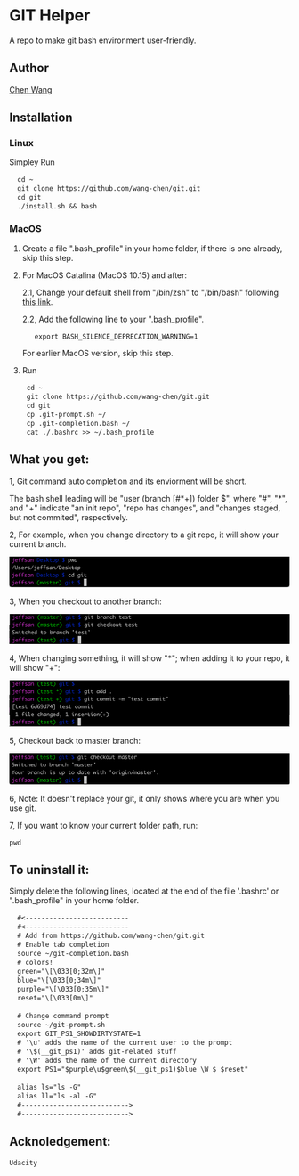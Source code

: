 # GIT Helper

  A repo to make git bash environment user-friendly.

## Author
   [Chen Wang](https://wang-chen.github.io)
  
  
## Installation
### Linux
   Simpley Run
   
      cd ~
      git clone https://github.com/wang-chen/git.git
      cd git
      ./install.sh && bash
    
### MacOS
1. Create a file ".bash_profile" in your home folder, if there is one already, skip this step.
    
2. For MacOS Catalina (MacOS 10.15) and after:
   
   2.1, Change your default shell from "/bin/zsh" to "/bin/bash" following [this link](https://support.apple.com/en-us/HT208050).
   
   2.2, Add the following line to your ".bash_profile". 
   
          export BASH_SILENCE_DEPRECATION_WARNING=1
          
   For earlier MacOS version, skip this step.
  
3. Run 
   
        cd ~
        git clone https://github.com/wang-chen/git.git
        cd git
        cp .git-prompt.sh ~/
        cp .git-completion.bash ~/
        cat ./.bashrc >> ~/.bash_profile

## What you get:
  
  1, Git command auto completion and its enviorment will be short.
    
   The bash shell leading will be "user (branch [#*+]) folder $", where "#", "\*", and "+" indicate "an init repo", "repo has changes", and "changes staged, but not commited", respectively.
  
  2, For example, when you change directory to a git repo, it will show your current branch.
  
  ![Alt text](img/repo.png?raw=true "Title")
  
  3, When you checkout to another branch:
  
   ![Alt text](img/branch.png?raw=true "Title")
   
  4, When changing something, it will show "*"; when adding it to your repo, it will show "+":
  
   ![Alt text](img/change.png?raw=true "Title")
   
  5, Checkout back to master branch:
  
   ![Alt text](img/back.png?raw=true "Title")
   
   
  6, Note: It doesn't replace your git, it only shows where you are when you use git.
  
  7, If you want to know your current folder path, run:
        
    pwd
  
 
      
## To uninstall it:

   Simply delete the following lines, located at the end of the file '.bashrc' or ".bash_profile" in your home folder.

      #<--------------------------
      #<--------------------------
      # Add from https://github.com/wang-chen/git.git
      # Enable tab completion
      source ~/git-completion.bash
      # colors!
      green="\[\033[0;32m\]"
      blue="\[\033[0;34m\]"
      purple="\[\033[0;35m\]"
      reset="\[\033[0m\]"

      # Change command prompt
      source ~/git-prompt.sh
      export GIT_PS1_SHOWDIRTYSTATE=1
      # '\u' adds the name of the current user to the prompt
      # '\$(__git_ps1)' adds git-related stuff
      # '\W' adds the name of the current directory
      export PS1="$purple\u$green\$(__git_ps1)$blue \W $ $reset"

      alias ls="ls -G"
      alias ll="ls -al -G"
      #--------------------------->
      #--------------------------->
      
      
  ## Acknoledgement:
  
    Udacity
     

